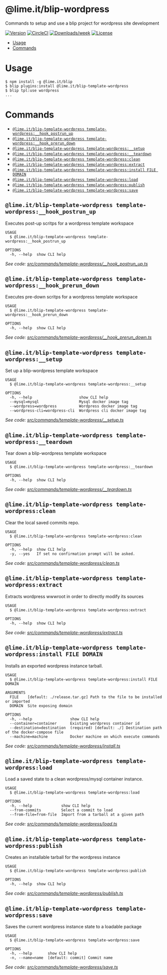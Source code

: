 @lime.it/blip-wordpress
=======================

Commands to setup and use a blip project for wordpress site development

[![Version](https://img.shields.io/npm/v/@lime.it/blip-template-wordpress.svg)](https://npmjs.org/package/@lime.it/blip-template-wordpress)
[![CircleCI](https://circleci.com/gh/lime-it/blip-template-wordpress/tree/master.svg?style=shield)](https://circleci.com/gh/lime-it/blip-template-wordpress/tree/master)
[![Downloads/week](https://img.shields.io/npm/dw/@lime.it/blip-template-wordpress.svg)](https://npmjs.org/package/@lime.it/blip-template-wordpress)
[![License](https://img.shields.io/npm/l/@lime.it/blip-template-wordpress.svg)](https://github.com/lime-it/blip-template-wordpress/blob/master/package.json)

<!-- toc -->
* [Usage](#usage)
* [Commands](#commands)
<!-- tocstop -->
# Usage
```sh-session
$ npm install -g @lime.it/blip
$ blip plugins:install @lime.it/blip-template-wordpress
$ blip tpl:use wordpress
...
```
# Commands
<!-- commands -->
* [`@lime.it/blip-template-wordpress template-wordpress:__hook_postrun_up`](#limeitblip-template-wordpress-template-wordpress__hook_postrun_up)
* [`@lime.it/blip-template-wordpress template-wordpress:__hook_prerun_down`](#limeitblip-template-wordpress-template-wordpress__hook_prerun_down)
* [`@lime.it/blip-template-wordpress template-wordpress:__setup`](#limeitblip-template-wordpress-template-wordpress__setup)
* [`@lime.it/blip-template-wordpress template-wordpress:__teardown`](#limeitblip-template-wordpress-template-wordpress__teardown)
* [`@lime.it/blip-template-wordpress template-wordpress:clean`](#limeitblip-template-wordpress-template-wordpressclean)
* [`@lime.it/blip-template-wordpress template-wordpress:extract`](#limeitblip-template-wordpress-template-wordpressextract)
* [`@lime.it/blip-template-wordpress template-wordpress:install FILE DOMAIN`](#limeitblip-template-wordpress-template-wordpressinstall-file-domain)
* [`@lime.it/blip-template-wordpress template-wordpress:load`](#limeitblip-template-wordpress-template-wordpressload)
* [`@lime.it/blip-template-wordpress template-wordpress:publish`](#limeitblip-template-wordpress-template-wordpresspublish)
* [`@lime.it/blip-template-wordpress template-wordpress:save`](#limeitblip-template-wordpress-template-wordpresssave)

## `@lime.it/blip-template-wordpress template-wordpress:__hook_postrun_up`

Executes post-up scritps for a wordpress template workspace

```
USAGE
  $ @lime.it/blip-template-wordpress template-wordpress:__hook_postrun_up

OPTIONS
  -h, --help  show CLI help
```

_See code: [src/commands/template-wordpress/__hook_postrun_up.ts](https://github.com/lime-it/blip-template-wordpress/blob/v0.0.0-development/src/commands/template-wordpress/__hook_postrun_up.ts)_

## `@lime.it/blip-template-wordpress template-wordpress:__hook_prerun_down`

Executes pre-down scritps for a wordpress template workspace

```
USAGE
  $ @lime.it/blip-template-wordpress template-wordpress:__hook_prerun_down

OPTIONS
  -h, --help  show CLI help
```

_See code: [src/commands/template-wordpress/__hook_prerun_down.ts](https://github.com/lime-it/blip-template-wordpress/blob/v0.0.0-development/src/commands/template-wordpress/__hook_prerun_down.ts)_

## `@lime.it/blip-template-wordpress template-wordpress:__setup`

Set up a blip-wordpress template workspace

```
USAGE
  $ @lime.it/blip-template-wordpress template-wordpress:__setup

OPTIONS
  -h, --help                     show CLI help
  --mysql=mysql                  Mysql docker image tag
  --wordpress=wordpress          Wordpress docker image tag
  --wordpress-cli=wordpress-cli  Wordpress cli docker image tag
```

_See code: [src/commands/template-wordpress/__setup.ts](https://github.com/lime-it/blip-template-wordpress/blob/v0.0.0-development/src/commands/template-wordpress/__setup.ts)_

## `@lime.it/blip-template-wordpress template-wordpress:__teardown`

Tear down a blip-wordpress template workspace

```
USAGE
  $ @lime.it/blip-template-wordpress template-wordpress:__teardown

OPTIONS
  -h, --help  show CLI help
```

_See code: [src/commands/template-wordpress/__teardown.ts](https://github.com/lime-it/blip-template-wordpress/blob/v0.0.0-development/src/commands/template-wordpress/__teardown.ts)_

## `@lime.it/blip-template-wordpress template-wordpress:clean`

Clear the local saved commits repo.

```
USAGE
  $ @lime.it/blip-template-wordpress template-wordpress:clean

OPTIONS
  -h, --help  show CLI help
  -y, --yes   If set no confirmation prompt will be asked.
```

_See code: [src/commands/template-wordpress/clean.ts](https://github.com/lime-it/blip-template-wordpress/blob/v0.0.0-development/src/commands/template-wordpress/clean.ts)_

## `@lime.it/blip-template-wordpress template-wordpress:extract`

Extracts wordpress wwwroot in order to directly modify its sources

```
USAGE
  $ @lime.it/blip-template-wordpress template-wordpress:extract

OPTIONS
  -h, --help  show CLI help
```

_See code: [src/commands/template-wordpress/extract.ts](https://github.com/lime-it/blip-template-wordpress/blob/v0.0.0-development/src/commands/template-wordpress/extract.ts)_

## `@lime.it/blip-template-wordpress template-wordpress:install FILE DOMAIN`

Installs an exported wordpress instance tarball.

```
USAGE
  $ @lime.it/blip-template-wordpress template-wordpress:install FILE DOMAIN

ARGUMENTS
  FILE    [default: ./release.tar.gz] Path to the file to be installed or imported
  DOMAIN  Site exposing domain

OPTIONS
  -h, --help                 show CLI help
  --container=container      Existing wordpress container id
  --destination=destination  (required) [default: ./] Destination path of the docker-compose file
  --machine=machine          Docker machine on which execute commands
```

_See code: [src/commands/template-wordpress/install.ts](https://github.com/lime-it/blip-template-wordpress/blob/v0.0.0-development/src/commands/template-wordpress/install.ts)_

## `@lime.it/blip-template-wordpress template-wordpress:load`

Load a saved state to a clean wordpress/mysql container instance.

```
USAGE
  $ @lime.it/blip-template-wordpress template-wordpress:load

OPTIONS
  -h, --help             show CLI help
  --from-commits         Select a commit to load
  --from-file=from-file  Import from a tarball at a given path
```

_See code: [src/commands/template-wordpress/load.ts](https://github.com/lime-it/blip-template-wordpress/blob/v0.0.0-development/src/commands/template-wordpress/load.ts)_

## `@lime.it/blip-template-wordpress template-wordpress:publish`

Creates an installable tarball for the wordpress instance

```
USAGE
  $ @lime.it/blip-template-wordpress template-wordpress:publish

OPTIONS
  -h, --help  show CLI help
```

_See code: [src/commands/template-wordpress/publish.ts](https://github.com/lime-it/blip-template-wordpress/blob/v0.0.0-development/src/commands/template-wordpress/publish.ts)_

## `@lime.it/blip-template-wordpress template-wordpress:save`

Saves the current wordpress instance state to a loadable package

```
USAGE
  $ @lime.it/blip-template-wordpress template-wordpress:save

OPTIONS
  -h, --help       show CLI help
  -n, --name=name  [default: commit] Commit name
```

_See code: [src/commands/template-wordpress/save.ts](https://github.com/lime-it/blip-template-wordpress/blob/v0.0.0-development/src/commands/template-wordpress/save.ts)_
<!-- commandsstop -->
